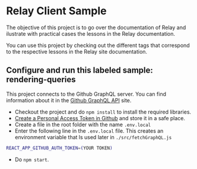 # Relay Client Sample

The objective of this project is to go over the documentation of Relay and ilustrate with practical cases the lessons in the Relay documentation.

You can use this project by checking out the different tags that correspond to the respective lessons in the Relay site documentation.

## Configure and run this labeled sample: rendering-queries

This project connects to the Github GraphQL server. You can find information about it in the [Github GraphQL API](https://docs.github.com/es/graphql) site.

- Checkout the project and do `npm install` to install the required libraries.
- [Create a Personal Access Token in Github](https://docs.github.com/es/authentication/keeping-your-account-and-data-secure/creating-a-personal-access-token) and store it in a safe place.
- Create a file in the root folder with the name `.env.local`
- Enter the following line in the `.env.local` file. This creates an environment variable that ls used later in `./src/fetchGraphQL.js`

```sh
REACT_APP_GITHUB_AUTH_TOKEN=(YOUR TOKEN)
```

- Do `npm start`.
